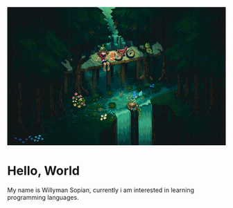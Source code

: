 <div align="center">
    <img src="assets/pixel.gif" alt="GitHub profile readme" width="100%" height="320">
</div>

<h1>Hello, World</h1>
<p>My name is Willyman Sopian, currently i am interested in learning programming languages.</p>
